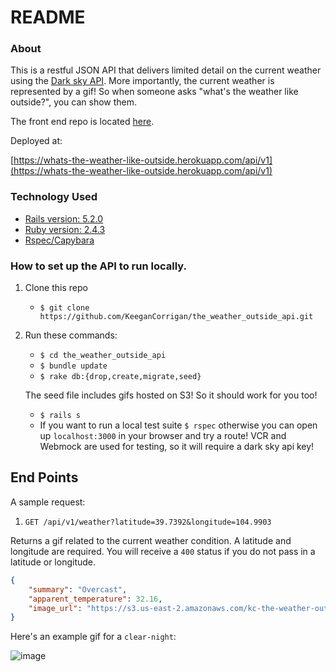 # README

### About

This is a restful JSON API that delivers limited detail on the current weather using the [Dark sky API](https://darksky.net/dev). More importantly, the current weather is represented by a gif! So when someone asks "what's the weather like outside?", you can show them.

The front end repo is located [here](https://github.com/KeeganCorrigan/the_weather_outside).

Deployed at:

[https://whats-the-weather-like-outside.herokuapp.com/api/v1](https://whats-the-weather-like-outside.herokuapp.com/api/v1)

### Technology Used

* [Rails version: 5.2.0](https://rubyonrails.org/)
* [Ruby version: 2.4.3](https://www.ruby-lang.org/en/)
* [Rspec/Capybara](http://rspec.info/documentation/)

### How to set up the API to run locally.

1. Clone this repo
    * `$ git clone https://github.com/KeeganCorrigan/the_weather_outside_api.git`

2. Run these commands:
    * `$ cd the_weather_outside_api`
    * `$ bundle update`
    * `$ rake db:{drop,create,migrate,seed}`

    The seed file includes gifs hosted on S3! So it should work for you too!

    * `$ rails s`
    * If you want to run a local test suite `$ rspec` otherwise you can open up `localhost:3000` in your browser and try a route! VCR and Webmock are used for testing, so it will require a dark sky api key!

## End Points

A sample request:

1. `GET /api/v1/weather?latitude=39.7392&longitude=104.9903`

Returns a gif related to the current weather condition. A latitude and longitude are required. You will receive a `400` status if you do not pass in a latitude or longitude.

```json
{
    "summary": "Overcast",
    "apparent_temperature": 32.16,
    "image_url": "https://s3.us-east-2.amazonaws.com/kc-the-weather-outisde/cloudy.gif"
}
```

Here's an example gif for a `clear-night`:

![image](https://s3.us-east-2.amazonaws.com/kc-the-weather-outisde/clear-night.gif)
